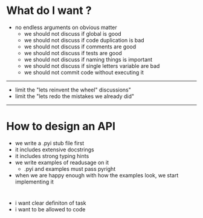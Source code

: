 # What do I want ?
- no endless arguments on obvious matter
  - we should not discuss if global is good
  - we should not discuss if code duplication is bad
  - we should not discuss if comments are good
  - we should not discuss if tests are good
  - we should not discuss if naming things is important
  - we should not discuss if single letters variable are bad
  - we should not commit code without executing it

---

- limit the "lets reinvent the wheel" discussions"
- limit the "lets redo the mistakes we already did"

---

# How to design an API
- we write a .pyi stub file first
- it includes extensive docstrings
- it includes strong typing hints
- we write examples of readusage on it
  - .pyi and examples must pass pyright
- when we are happy enough with how the examples look, we start implementing it

# 
- i want clear definiton of task
- i want to be allowed to code